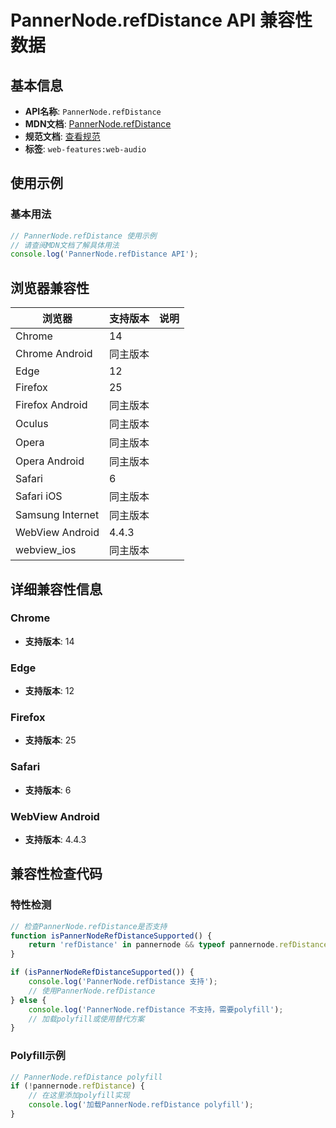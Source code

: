 # PannerNode.refDistance API 兼容性数据

## 基本信息

- **API名称**: `PannerNode.refDistance`
- **MDN文档**: [PannerNode.refDistance](https://developer.mozilla.org/docs/Web/API/PannerNode/refDistance)
- **规范文档**: [查看规范](https://webaudio.github.io/web-audio-api/#dom-pannernode-refdistance)
- **标签**: `web-features:web-audio`

## 使用示例

### 基本用法

```javascript
// PannerNode.refDistance 使用示例
// 请查阅MDN文档了解具体用法
console.log('PannerNode.refDistance API');
```

## 浏览器兼容性

| 浏览器 | 支持版本 | 说明 |
|--------|----------|------|
| Chrome | 14 |  |
| Chrome Android | 同主版本 |  |
| Edge | 12 |  |
| Firefox | 25 |  |
| Firefox Android | 同主版本 |  |
| Oculus | 同主版本 |  |
| Opera | 同主版本 |  |
| Opera Android | 同主版本 |  |
| Safari | 6 |  |
| Safari iOS | 同主版本 |  |
| Samsung Internet | 同主版本 |  |
| WebView Android | 4.4.3 |  |
| webview_ios | 同主版本 |  |

## 详细兼容性信息

### Chrome

- **支持版本**: 14

### Edge

- **支持版本**: 12

### Firefox

- **支持版本**: 25

### Safari

- **支持版本**: 6

### WebView Android

- **支持版本**: 4.4.3

## 兼容性检查代码

### 特性检测

```javascript
// 检查PannerNode.refDistance是否支持
function isPannerNodeRefDistanceSupported() {
    return 'refDistance' in pannernode && typeof pannernode.refDistance === 'function';
}

if (isPannerNodeRefDistanceSupported()) {
    console.log('PannerNode.refDistance 支持');
    // 使用PannerNode.refDistance
} else {
    console.log('PannerNode.refDistance 不支持，需要polyfill');
    // 加载polyfill或使用替代方案
}
```

### Polyfill示例

```javascript
// PannerNode.refDistance polyfill
if (!pannernode.refDistance) {
    // 在这里添加polyfill实现
    console.log('加载PannerNode.refDistance polyfill');
}
```

